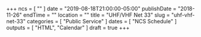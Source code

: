 +++
ncs = [ "" ]
date = "2019-08-18T21:00:00-05:00"
publishDate = "2018-11-26"
endTime = ""
location = ""
title = "UHF/VHF Net 33"
slug = "uhf-vhf-net-33"
categories = [ "Public Service" ]
dates = [ "NCS Schedule" ]
outputs = [ "HTML", "Calendar" ]
draft = true
+++
